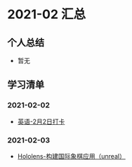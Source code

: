 # 2021-02 汇总

## 个人总结
* 暂无

## 学习清单
### 2021-02-02
* [英语-2月2日打卡](./2021-02-02/英语-2月2日打卡.md)

### 2021-02-03
* [Hololens-构建国际象棋应用（unreal）](./2021-02-03/Hololens-构建国际象棋应用（unreal）.md)
